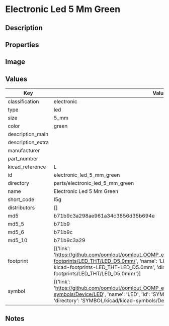 # Electronic Led 5 Mm Green

## Description

## Properties


## Image


## Values

| Key | Value |
| --- | --- |
| classification | electronic |
| type | led |
| size | 5_mm |
| color | green |
| description_main |  |
| description_extra |  |
| manufacturer |  |
| part_number |  |
| kicad_reference | L |
| id | electronic_led_5_mm_green |
| directory | parts/electronic_led_5_mm_green |
| name | Electronic Led 5 Mm Green |
| short_code | l5g |
| distributors | [] |
| md5 | b71b9c3a298ae961a34c3856d35b694e |
| md5_5 | b71b9 |
| md5_6 | b71b9c |
| md5_10 | b71b9c3a29 |
| footprint | [{'link': 'https://github.com/oomlout/oomlout_OOMP_eda_V2/tree/main/FOOTPRINT/kicad/kicad-footprints/LED_THT/LED_D5.0mm/', 'name': 'LED_D5.0mm', 'id': 'FOOTPRINT-kicad-kicad-footprints-LED_THT-LED_D5.0mm', 'directory': 'FOOTPRINT/kicad/kicad-footprints/LED_THT/LED_D5.0mm/'}] |
| symbol | [{'link': 'https://github.com/oomlout/oomlout_OOMP_eda_V2/tree/main/SYMBOL/kicad/kicad-symbols/Device/LED', 'name': 'LED', 'id': 'SYMBOL-kicad-kicad-symbols-Device-LED', 'directory': 'SYMBOL/kicad/kicad-symbols/Device/LED/'}] |

## Notes

